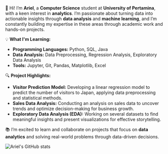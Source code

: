 ## 
👋 Hi! I’m **Ariel**, a **Computer Science** student at **University of Pertamina**, with a keen interest in **analytics**. I’m passionate about turning data into actionable insights through **data analysis** and **machine learning**, and I’m constantly building my expertise in these areas through academic work and hands-on projects.

💡 **What I'm Learning:**
- **Programming Languages:** Python, SQL, Java
- **Data Analysis:** Data Preprocessing, Regression Analysis, Exploratory Data Analysis
- **Tools:** Jupyter, Git, Pandas, Matplotlib, Excel

🔍 **Project Highlights:**
- **Visitor Prediction Model:** Developing a linear regression model to predict the number of visitors to Japan, applying data preprocessing and statistical methods.
- **Sales Data Analysis:** Conducting an analysis on sales data to uncover trends and optimize decision-making for business growth.
- **Exploratory Data Analysis (EDA):** Working on several datasets to find meaningful insights and present visualizations for effective storytelling.

📚 I’m excited to learn and collaborate on projects that focus on **data analytics** and solving real-world problems through data-driven decisions.

![Ariel's GitHub stats](https://github-readme-stats.vercel.app/api?username=arielyosua&show_icons=true&theme=radical)

<!--
**arielyosua/arielyosua** is a ✨ _special_ ✨ repository because its `README.md` (this file) appears on your GitHub profile.

Here are some ideas to get you started:

- 🔭 I’m currently working on ...
- 🌱 I’m currently learning ...
- 👯 I’m looking to collaborate on ...
- 🤔 I’m looking for help with ...
- 💬 Ask me about ...
- 📫 How to reach me: ...
- 😄 Pronouns: ...
- ⚡ Fun fact: ...
-->
